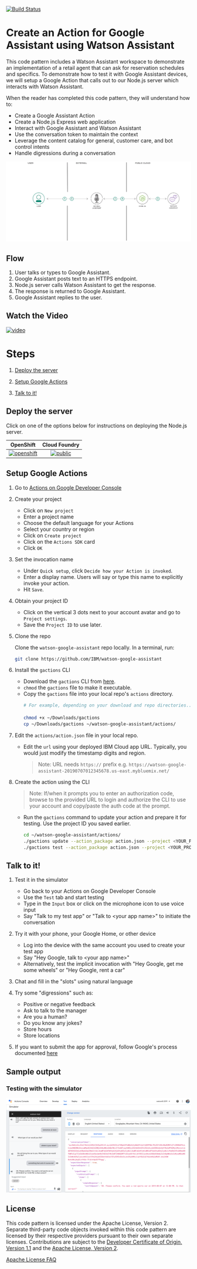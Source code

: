 [![Build Status](https://travis-ci.com/IBM/watson-google-assistant.svg?branch=master)](https://travis-ci.com/IBM/watson-google-assistant)

# Create an Action for Google Assistant using Watson Assistant

This code pattern includes a Watson Assistant workspace to demonstrate an implementation of a retail agent that can ask for reservation schedules and specifics. To demonstrate how to test it with Google Assistant devices, we will setup a Google Action that calls out to our Node.js server which interacts with Watson Assistant.

When the reader has completed this code pattern, they will understand how to:

* Create a Google Assistant Action
* Create a Node.js Express web application
* Interact with Google Assistant and Watson Assistant
* Use the conversation token to maintain the context
* Leverage the content catalog for general, customer care, and bot control intents
* Handle digressions during a conversation

![architecture](doc/source/images/architecture.png)

## Flow

1. User talks or types to Google Assistant.
2. Google Assistant posts text to an HTTPS endpoint.
3. Node.js server calls Watson Assistant to get the response.
4. The response is returned to Google Assistant.
5. Google Assistant replies to the user.

## Watch the Video

[![video](https://img.youtube.com/vi/no0R0bSkHXc/0.jpg)](https://youtu.be/no0R0bSkHXc)

# Steps

1. [Deploy the server](#deploy-the-server)

1. [Setup Google Actions](#setup-google-actions)

1. [Talk to it!](#talk-to-it)

## Deploy the server

Click on one of the options below for instructions on deploying the Node.js server.

| OpenShift | Cloud Foundry |
| :-: | :-: |
| [![openshift](https://raw.githubusercontent.com/IBM/pattern-utils/master/deploy-buttons/openshift.png)](doc/source/openshift.md) | [![public](https://raw.githubusercontent.com/IBM/pattern-utils/master/deploy-buttons/cf.png)](doc/source/cf.md) |

## Setup Google Actions

1. Go to [Actions on Google Developer Console](https://console.actions.google.com)

1. Create your project
   * Click on `New project`
   * Enter a project name
   * Choose the default language for your Actions
   * Select your country or region
   * Click on `Create project`
   * Click on the `Actions SDK` card
   * Click `OK`

1. Set the invocation name

   * Under `Quick setup`, click `Decide how your Action is invoked`.
   * Enter a display name. Users will say or type this name to explicitly invoke your action.
   * Hit `Save`.

1. Obtain your project ID
   * Click on the vertical 3 dots next to your account avatar and go to `Project settings`.
   * Save the `Project ID` to use later.

1. Clone the repo

   Clone the `watson-google-assistant` repo locally. In a terminal, run:

   ```bash
   git clone https://github.com/IBM/watson-google-assistant
   ```

1. Install the `gactions` CLI
   * Download the `gactions` CLI from [here](https://developers.google.com/actions/tools/gactions-cli).
   * `chmod` the `gactions` file to make it executable.
   * Copy the `gactions` file into your local repo's `actions` directory.
     ```bash
     # For example, depending on your download and repo directories...

     chmod +x ~/Downloads/gactions
     cp ~/Downloads/gactions ~/watson-google-assistant/actions/
     ```

1. Edit the `actions/action.json` file in your local repo.
   * Edit the `url` using your deployed IBM Cloud app URL. Typically, you would just modify the timestamp digits and region.
     > Note: URL needs `https://` prefix e.g. `https://watson-google-assistant-20190707012345678.us-east.mybluemix.net/`

1. Create the action using the CLI
   > Note: If/when it prompts you to enter an authorization code, browse to the provided URL to login and authorize the CLI to use your account and copy/paste the auth code at the prompt.

   * Run the `gactions` command to update your action and prepare it for testing. Use the project ID you saved earlier.

     ```bash
     cd ~/watson-google-assistant/actions/
     ./gactions update --action_package action.json --project <YOUR_PROJECT_ID>
     ./gactions test --action_package action.json --project <YOUR_PROJECT_ID>
     ```

## Talk to it!

1. Test it in the simulator

   * Go back to your Actions on Google Developer Console
   * Use the `Test` tab and start testing
   * Type in the `Input` box or click on the microphone icon to use voice input
   * Say "Talk to my test app" or "Talk to \<your app name\>" to initiate the conversation

1. Try it with your phone, your Google Home, or other device

   * Log into the device with the same account you used to create your test app
   * Say "Hey Google, talk to \<your app name\>"
   * Alternatively, test the implicit invocation with "Hey Google, get me some wheels" or "Hey Google, rent a car"

1. Chat and fill in the "slots" using natural language

1. Try some "digressions" such as:

   * Positive or negative feedback
   * Ask to talk to the manager
   * Are you a human?
   * Do you know any jokes?
   * Store hours
   * Store locations

1. If you want to submit the app for approval, follow Google's process documented [here](https://developers.google.com/actions/sdk/submit)

## Sample output

### Testing with the simulator

![Web Simulator](doc/source/images/simulator.png)

## License

This code pattern is licensed under the Apache License, Version 2. Separate third-party code objects invoked within this code pattern are licensed by their respective providers pursuant to their own separate licenses. Contributions are subject to the [Developer Certificate of Origin, Version 1.1](https://developercertificate.org/) and the [Apache License, Version 2](https://www.apache.org/licenses/LICENSE-2.0.txt).

[Apache License FAQ](https://www.apache.org/foundation/license-faq.html#WhatDoesItMEAN)
